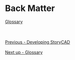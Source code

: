 # Back Matter #
[Glossary](Glossary.md) <br/><br/>
 <br/><br/>
[Previous - Developing StoryCAD](Developing_StoryCAD.md) <br/><br/>
[Next up - Glossary](Glossary.md)
